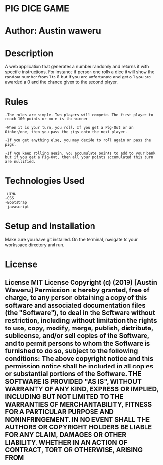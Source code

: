 # PIG DICE GAME

# Author: Austin waweru
# Description

A web application that generates a number randomly and returns it with specific instructions. For instance if person one rolls a dice it will show the random number from 1 to 6 but if you are unfortunate and get a 1 you are awarded a 0 and the chance given to the second player.

# Rules

    -The rules are simple. Two players will compete. The first player to reach 100 points or more is the winner

    -When it is your turn, you roll. If you get a Pig-Out or an Oinker/one, then you pass the pigs onto the next player.

    -If you get anything else, you may decide to roll again or pass the pigs.

    -If you keep rolling again, you accumulate points to add to your bank but if you get a Pig-Out, then all your points accumulated this turn are nullified.

# Technologies Used

    -HTML
    -CSS
    -Bootstrap
    -javascript

# Setup and Installation

Make sure you have git installed. On the terminal, navigate to your workspace directory and run.   

# License
## License MIT License Copyright (c) (2019) [Austin Waweru] Permission is hereby granted, free of charge, to any person obtaining a copy of this software and associated documentation files (the "Software"), to deal in the Software without restriction, including without limitation the rights to use, copy, modify, merge, publish, distribute, sublicense, and/or sell copies of the Software, and to permit persons to whom the Software is furnished to do so, subject to the following conditions: The above copyright notice and this permission notice shall be included in all copies or substantial portions of the Software. THE SOFTWARE IS PROVIDED "AS IS", WITHOUT WARRANTY OF ANY KIND, EXPRESS OR IMPLIED, INCLUDING BUT NOT LIMITED TO THE WARRANTIES OF MERCHANTABILITY, FITNESS FOR A PARTICULAR PURPOSE AND NONINFRINGEMENT. IN NO EVENT SHALL THE AUTHORS OR COPYRIGHT HOLDERS BE LIABLE FOR ANY CLAIM, DAMAGES OR OTHER LIABILITY, WHETHER IN AN ACTION OF CONTRACT, TORT OR OTHERWISE, ARISING FROM
